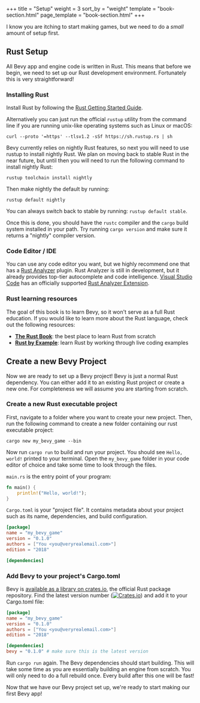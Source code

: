 +++
title = "Setup"
weight = 3
sort_by = "weight"
template = "book-section.html"
page_template = "book-section.html"
+++

I know you are itching to start making games, but we need to do a _small_ amount of setup first.

## Rust Setup

All Bevy app and engine code is written in Rust. This means that before we begin, we need to set up our Rust development environment. Fortunately this is very straightforward!

### Installing Rust

Install Rust by following the <a href="https://www.rust-lang.org/learn/get-started" target="_blank">Rust Getting Started Guide</a>.

Alternatively you can just run the official ```rustup``` utility from the command line if you are running unix-like operating systems such as Linux or macOS:

```
curl --proto '=https' --tlsv1.2 -sSf https://sh.rustup.rs | sh
```

Bevy currently relies on nightly Rust features, so next you will need to use rustup to install nightly Rust. We plan on moving back to stable Rust in the near future, but until then you will need to run the following command to install nightly Rust:

```
rustup toolchain install nightly
```

Then make nightly the default by running:

```
rustup default nightly
```

You can always switch back to stable by running: ```rustup default stable```.

Once this is done, you should have the ```rustc``` compiler and the ```cargo``` build system installed in your path. Try running ```cargo version``` and make sure it returns a "nightly" compiler version.

### Code Editor / IDE

You can use any code editor you want, but we highly recommend one that has a <a href="https://github.com/rust-analyzer/rust-analyzer" target="_blank">Rust Analyzer</a> plugin. Rust Analyzer is still in development, but it already provides top-tier autocomplete and code intelligence. <a href="https://code.visualstudio.com/">Visual Studio Code</a> has an officially supported <a href="https://marketplace.visualstudio.com/items?itemName=matklad.rust-analyzer">Rust Analyzer Extension</a>. 

### Rust learning resources

The goal of this book is to learn Bevy, so it won't serve as a full Rust education. If you would like to learn more about the Rust language, check out the following resources:

* <b><a href="https://doc.rust-lang.org/book/" target="_blank">The Rust Book</a></b>: the best place to learn Rust from scratch
* <b><a href="https://doc.rust-lang.org/rust-by-example/" target="_blank">Rust by Example</a></b>: learn Rust by working through live coding examples


## Create a new Bevy Project

Now we are ready to set up a Bevy project! Bevy is just a normal Rust dependency. You can either add it to an existing Rust project or create a new one. For completeness we will assume you are starting from scratch.

### Create a new Rust executable project

First, navigate to a folder where you want to create your new project. Then, run the following command to create a new folder containing our rust executable project:

```
cargo new my_bevy_game --bin
```

Now run ```cargo run``` to build and run your project. You should see ```Hello, world!``` printed to your terminal. Open the ```my_bevy_game``` folder in your code editor of choice and take some time to look through the files. 

```main.rs``` is the entry point of your program:
```rs
fn main() {
    println!("Hello, world!");
}
```

```Cargo.toml``` is your "project file". It contains metadata about your project such as its name, dependencies, and build configuration.

```toml
[package]
name = "my_bevy_game"
version = "0.1.0"
authors = ["You <you@veryrealemail.com>"]
edition = "2018"

[dependencies]
```

### Add Bevy to your project's Cargo.toml


Bevy is <a href="https://crates.io/crates/bevy" target="_blank">available as a library on crates.io</a>, the official Rust package repository. Find the latest version number ([![Crates.io](https://img.shields.io/crates/v/bevy.svg)](https://crates.io/crates/bevy)) and add it to your Cargo.toml file:

```toml
[package]
name = "my_bevy_game"
version = "0.1.0"
authors = ["You <you@veryrealemail.com>"]
edition = "2018"

[dependencies]
bevy = "0.1.0" # make sure this is the latest version
```

Run ```cargo run``` again. The Bevy dependencies should start building. This will take some time as you are essentially building an engine from scratch. You will only need to do a full rebuild once. Every build after this one will be fast!

Now that we have our Bevy project set up, we're ready to start making our first Bevy app!
